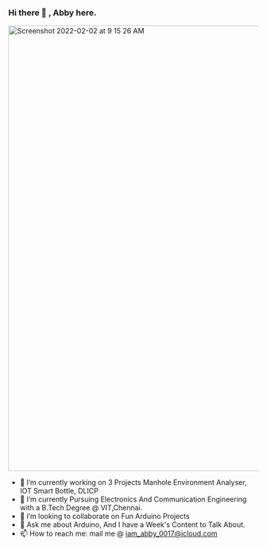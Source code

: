 ### Hi there 👋 , Abby here.
<img width="897" alt="Screenshot 2022-02-02 at 9 15 26 AM" src="https://user-images.githubusercontent.com/72368959/152089925-d3baef27-399d-4b3b-b67b-a3581f0991ff.png">

- 🔭 I’m currently working on 3 Projects  Manhole Environment Analyser, IOT Smart Bottle, DLICP
- 🌱 I’m currently Pursuing Electronics And Communication Engineering with a B.Tech Degree @ VIT,Chennai.
- 👯 I’m looking to collaborate on Fun Arduino Projects
- 💬 Ask me about Arduino, And I have a Week's Content to Talk About.
- 📫 How to reach me: mail me  @  iam_abby_0017@icloud.com

